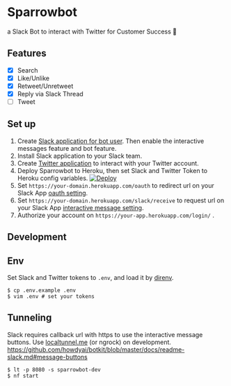 # Sparrowbot

a Slack Bot to interact with Twitter for Customer Success :robot:

## Features

- [x] Search
- [x] Like/Unlike
- [x] Retweet/Unretweet
- [x] Reply via Slack Thread
- [ ] Tweet

## Set up

1. Create [Slack application for bot user](https://api.slack.com/apps?new_app=1). Then enable the interactive messages feature and bot feature.
2. Install Slack application to your Slack team.
3. Create [Twitter application](https://apps.twitter.com/app/new) to interact with your Twitter account.
4. Deploy Sparrowbot to Heroku, then set Slack and Twitter Token to Heroku config variables.
[![Deploy](https://www.herokucdn.com/deploy/button.svg)](https://heroku.com/deploy)
5. Set `https://your-domain.herokuapp.com/oauth` to redirect url on your Slack App [oauth setting](https://api.slack.com/apps/).
6. Set `https://your-domain.herokuapp.com/slack/receive` to request url on your Slack App [interactive message setting](https://api.slack.com/apps/).
7. Authorize your account on `https://your-app.herokuapp.com/login/` .

## Development

## Env

Set Slack and Twitter tokens to `.env`, and load it by [direnv](https://github.com/direnv/direnv).

```
$ cp .env.example .env
$ vim .env # set your tokens
```

## Tunneling

Slack requires callback url with https to use the interactive message buttons. Use [localtunnel.me](http://localtunnel.me/) (or ngrock) on development.  
https://github.com/howdyai/botkit/blob/master/docs/readme-slack.md#message-buttons

```
$ lt -p 8080 -s sparrowbot-dev
$ nf start
```
